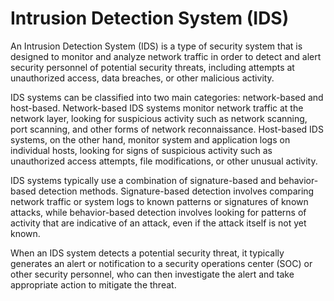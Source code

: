 # Intrusion Detection System (IDS)

An Intrusion Detection System (IDS) is a type of security system that is designed to monitor and analyze network traffic in order to detect and alert security personnel of potential security threats, including attempts at unauthorized access, data breaches, or other malicious activity.

IDS systems can be classified into two main categories: network-based and host-based. Network-based IDS systems monitor network traffic at the network layer, looking for suspicious activity such as network scanning, port scanning, and other forms of network reconnaissance. Host-based IDS systems, on the other hand, monitor system and application logs on individual hosts, looking for signs of suspicious activity such as unauthorized access attempts, file modifications, or other unusual activity.

IDS systems typically use a combination of signature-based and behavior-based detection methods. Signature-based detection involves comparing network traffic or system logs to known patterns or signatures of known attacks, while behavior-based detection involves looking for patterns of activity that are indicative of an attack, even if the attack itself is not yet known.

When an IDS system detects a potential security threat, it typically generates an alert or notification to a security operations center (SOC) or other security personnel, who can then investigate the alert and take appropriate action to mitigate the threat.
